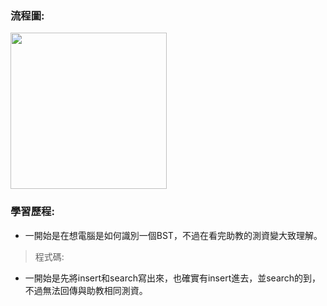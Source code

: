 ### 流程圖:

<img src='https://github.com/OPlobo/Learning/blob/master/idea/Untitled%20Diagram%20(1).jpg' height=250 weight =250>


### 學習歷程:
* 一開始是在想電腦是如何識別一個BST，不過在看完助教的測資變大致理解。
> 程式碼:
* 一開始是先將insert和search寫出來，也確實有insert進去，並search的到，不過無法回傳與助教相同測資。
